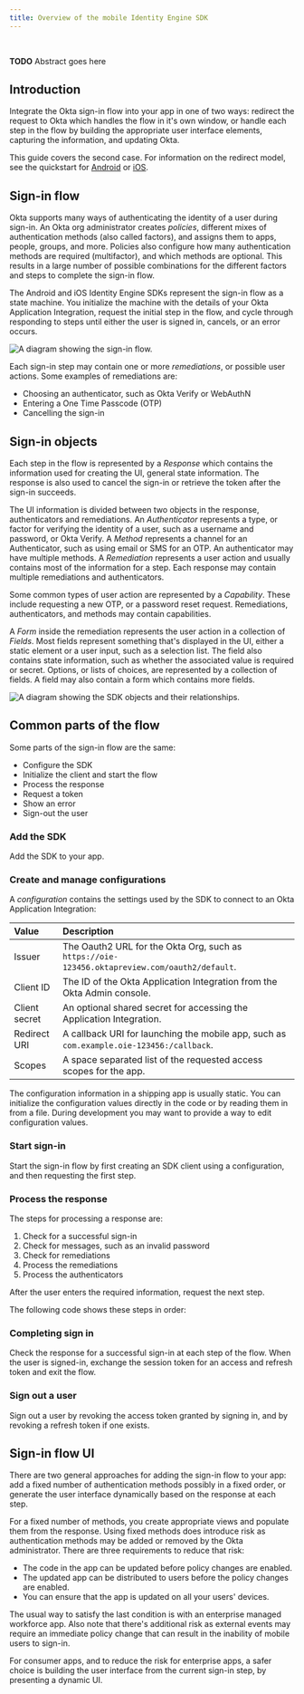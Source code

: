```yaml
---
title: Overview of the mobile Identity Engine SDK
---
```


<!-- <div class="oie-embedded-sdk"> -->

<ApiLifecycle access="ie" /><br>

**TODO** Abstract goes here

## Introduction

Integrate the Okta sign-in flow into your app in one of two ways: redirect the request to
Okta which handles the flow in it's own window, or handle each step in the flow by
building the appropriate user interface elements, capturing the information, and updating
Okta.

This guide covers the second case. For information on the redirect model, see the
quickstart for [Android](/docs/guides/sign-into-mobile-app-redirect/android/main/) or [iOS](/docs/guides/sign-into-mobile-app-redirect/ios/main/).

## Sign-in flow

Okta supports many ways of authenticating the identity of a user during sign-in. An Okta org administrator creates _policies_, different mixes of authentication methods (also
called factors), and assigns them to apps, people, groups, and more. Policies also
configure how many authentication methods are required (multifactor), and which methods
are optional. This results in a large number of possible combinations for the different
factors and steps to complete the sign-in flow.

The Android and iOS Identity Engine SDKs represent the sign-in flow as a state machine.
You initialize the machine with the details of your Okta Application Integration, request
the initial step in the flow, and cycle through responding to steps until either the user
is signed in, cancels, or an error occurs.

<div class="common-image-format">

![A diagram showing the sign-in flow.](/img/mobile-sdk/mobile-idx-basic-flow.png "A diagram that shows the sign-in flow.")

</div>

Each sign-in step may contain one or more _remediations_, or possible user actions. Some
examples of remediations are:
- Choosing an authenticator, such as Okta Verify or WebAuthN
- Entering a One Time Passcode (OTP)
- Cancelling the sign-in

## Sign-in objects

Each step in the flow is represented by a _Response_ which contains the information used
for creating the UI, general state information. The response is also used to cancel the
sign-in or retrieve the token after the sign-in succeeds.

The UI information is divided between two objects in the response, authenticators and
remediations. An _Authenticator_ represents a type, or factor for verifying the identity
of a user, such as a username and password, or Okta Verify. A _Method_ represents a
channel for an Authenticator, such as using email or SMS for an OTP. An authenticator may
have multiple methods. A _Remediation_ represents a user action and usually contains most
of the information for a step. Each response may contain multiple remediations and
authenticators.

Some common types of user action are represented by a _Capability_. These include
requesting a new OTP, or a password reset request. Remediations, authenticators, and
methods may contain capabilities.

A _Form_ inside the remediation represents the user action in a collection of _Fields_.
Most fields represent something that's displayed in the UI, either a static element or a
user input, such as a selection list. The field also contains state information, such as
whether the associated value is required or secret. Options, or lists of choices, are
represented by a collection of fields. A field may also contain a form which contains more
fields.

<div class="common-image-format">

![A diagram showing the SDK objects and their relationships.](/img/mobile-sdk/mobile-idx-objects.png "A diagram that shows the SDK objects for the sign in flow and the relationships between them.")

</div>

## Common parts of the flow

Some parts of the sign-in flow are the same:

- Configure the SDK
- Initialize the client and start the flow
- Process the response
- Request a token
- Show an error
- Sign-out the user

### Add the SDK

Add the SDK to your app.

<StackSnippet snippet="adddependency" />

### Create and manage configurations

A _configuration_ contains the settings used by the SDK to connect to an Okta Application Integration:

| Value         | Description |
| :------------ | :---------- |
| Issuer        | The Oauth2 URL for the Okta Org, such as `https://oie-123456.oktapreview.com/oauth2/default`. |
| Client ID     | The ID of the Okta Application Integration from the Okta Admin console.  |
| Client secret | An optional shared secret for accessing the Application Integration. |
| Redirect URI  | A callback URI for launching the mobile app, such as `com.example.oie-123456:/callback`. |
| Scopes        | A space separated list of the requested access scopes for the app. |

The configuration information in a shipping app is usually static. You can initialize the
configuration values directly in the code or by reading them in from a file. During
development you may want to provide a way to edit configuration values.

<StackSnippet snippet="loadingaconfiguration" />

### Start sign-in

Start the sign-in flow by first creating an SDK client using a configuration, and then requesting the first step.

<StackSnippet snippet="initializingsdksession" />

### Process the response

The steps for processing a response are:
1. Check for a successful sign-in
1. Check for messages, such as an invalid password
1. Check for remediations
1. Process the remediations
1. Process the authenticators

After the user enters the required information, request the next step.

The following code shows these steps in order:

<StackSnippet snippet="processresponse" />

### Completing sign in

Check the response for a successful sign-in at each step of the flow. When the user is
signed-in, exchange the session token for an access and refresh token and exit the flow.

<StackSnippet snippet="gettingatoken" />

<!--
UNCLEAR that this is needed

In addition to error results for a callback.

Errors  two places:
- Calls to the API, such as starting the client or sending the results of user input.
-

Apart from errors that you might encounter while calling the IDX API methods like `IdxClient.start()`, `resume()`, etc, there could also be error messages from the API in `response.messages` (like wrong password, or wrong OTP, etc)


Any call to process a step may result in an error. When one occurs, inform the user and
finish the sign-in attempt.

<StackSnippet snippet="signinerror" />
 -->

### Sign out a user

Sign out a user by revoking the access token granted by signing in, and by revoking a
refresh token if one exists.

<StackSnippet snippet="signingout" />

## Sign-in flow UI

There are two general approaches for adding the sign-in flow to your app: add a fixed
number of authentication methods possibly in a fixed order, or generate the user interface
dynamically based on the response at each step.

For a fixed number of methods, you create appropriate views and populate them from the
response. Using fixed methods does introduce risk as authentication methods may be added
or removed by the Okta administrator. There are three requirements to reduce that risk:

- The code in the app can be updated before policy changes are enabled.
- The updated app can be distributed to users before the policy changes are enabled.
- You can ensure that the app is updated on all your users' devices.

The usual way to satisfy the last condition is with an enterprise managed workforce app.
Also note that there's additional risk as external events may require an immediate policy
change that can result in the inability of mobile users to sign-in.

For consumer apps, and to reduce the risk for enterprise apps, a safer choice is building the user interface from the current sign-in step, by presenting a dynamic UI.

<!--
## Process a response

Start each new step by checking the response for a successful login unless an error stops the sign-in. Next process each remediation. In general, the first remediation is the main action, such as enrolling in an authenticator. Other remediations represent optional actions, such as selecting a different authenticator for enrollment. During the flow, there's usually a remediation for cancelling the sign-in attempt.

Messages in a remediation usually indicate a non-fatal issue, such as an incorrect username or password. Display the messages as appropriate.

The type of remediation
capabilities
authenticators
fields
 label
 type - set value or look at options for the choices
 ?mutable?
 required
 secret
-->
